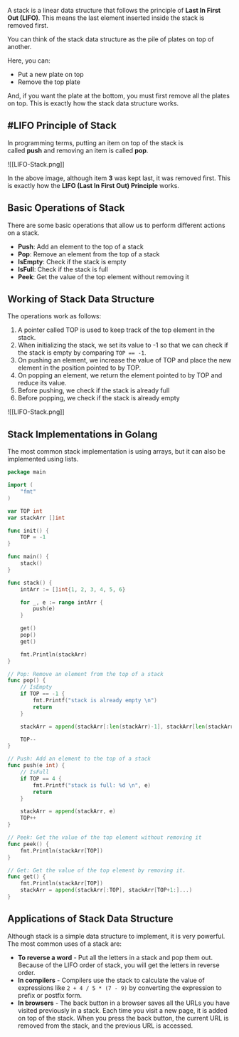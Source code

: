A stack is a linear data structure that follows the principle of **Last In First Out (LIFO)**. This means the last element inserted inside the stack is removed first.

You can think of the stack data structure as the pile of plates on top of another.

Here, you can:

- Put a new plate on top
- Remove the top plate

And, if you want the plate at the bottom, you must first remove all the plates on top. This is exactly how the stack data structure works.

## #LIFO Principle of Stack

In programming terms, putting an item on top of the stack is called **push** and removing an item is called **pop**.

![[LIFO-Stack.png]]

In the above image, although item **3** was kept last, it was removed first. This is exactly how the **LIFO (Last In First Out) Principle** works.

## Basic Operations of Stack

There are some basic operations that allow us to perform different actions on a stack.

- **Push**: Add an element to the top of a stack
- **Pop**: Remove an element from the top of a stack
- **IsEmpty**: Check if the stack is empty
- **IsFull**: Check if the stack is full
- **Peek**: Get the value of the top element without removing it

## Working of Stack Data Structure

The operations work as follows:

1.  A pointer called TOP is used to keep track of the top element in the stack.
2.  When initializing the stack, we set its value to -1 so that we can check if the stack is empty by comparing `TOP == -1`.
3.  On pushing an element, we increase the value of TOP and place the new element in the position pointed to by TOP.
4.  On popping an element, we return the element pointed to by TOP and reduce its value.
5.  Before pushing, we check if the stack is already full
6.  Before popping, we check if the stack is already empty

![[LIFO-Stack.png]]

## Stack Implementations in Golang

The most common stack implementation is using arrays, but it can also be implemented using lists.

```go
package main

import (
	"fmt"
)

var TOP int
var stackArr []int

func init() {
	TOP = -1
}

func main() {
	stack()
}

func stack() {
	intArr := []int{1, 2, 3, 4, 5, 6}

	for _, e := range intArr {
		push(e)
	}

	get()
	pop()
	get()

	fmt.Println(stackArr)
}

// Pop: Remove an element from the top of a stack
func pop() {
	// IsEmpty
	if TOP == -1 {
		fmt.Printf("stack is already empty \n")
		return
	}

	stackArr = append(stackArr[:len(stackArr)-1], stackArr[len(stackArr):]...)

	TOP--
}

// Push: Add an element to the top of a stack
func push(e int) {
	// IsFull
	if TOP == 4 {
		fmt.Printf("stack is full: %d \n", e)
		return
	}

	stackArr = append(stackArr, e)
	TOP++
}

// Peek: Get the value of the top element without removing it
func peek() {
	fmt.Println(stackArr[TOP])
}

// Get: Get the value of the top element by removing it.
func get() {
	fmt.Println(stackArr[TOP])
	stackArr = append(stackArr[:TOP], stackArr[TOP+1:]...)
}
```

## Applications of Stack Data Structure

Although stack is a simple data structure to implement, it is very powerful. The most common uses of a stack are:

- **To reverse a word** - Put all the letters in a stack and pop them out. Because of the LIFO order of stack, you will get the letters in reverse order.
- **In compilers** - Compilers use the stack to calculate the value of expressions like `2 + 4 / 5 * (7 - 9)` by converting the expression to prefix or postfix form.
- **In browsers** - The back button in a browser saves all the URLs you have visited previously in a stack. Each time you visit a new page, it is added on top of the stack. When you press the back button, the current URL is removed from the stack, and the previous URL is accessed.
